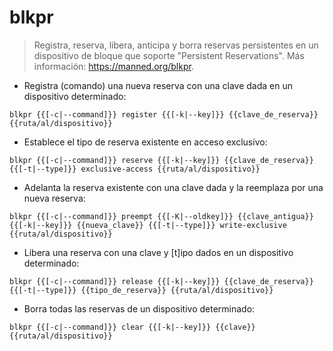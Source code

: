 # blkpr

> Registra, reserva, libera, anticipa y borra reservas persistentes en un dispositivo de bloque que soporte "Persistent Reservations".
> Más información: <https://manned.org/blkpr>.

- Registra (comando) una nueva reserva con una clave dada en un dispositivo determinado:

`blkpr {{[-c|--command]}} register {{[-k|--key]}} {{clave_de_reserva}} {{ruta/al/dispositivo}}`

- Establece el tipo de reserva existente en acceso exclusivo:

`blkpr {{[-c|--command]}} reserve {{[-k|--key]}} {{clave_de_reserva}} {{[-t|--type]}} exclusive-access {{ruta/al/dispositivo}}`

- Adelanta la reserva existente con una clave dada y la reemplaza por una nueva reserva:

`blkpr {{[-c|--command]}} preempt {{[-K|--oldkey]}} {{clave_antigua}} {{[-k|--key]}} {{nueva_clave}} {{[-t|--type]}} write-exclusive {{ruta/al/dispositivo}}`

- Libera una reserva con una clave y [t]ipo dados en un dispositivo determinado:

`blkpr {{[-c|--command]}} release {{[-k|--key]}} {{clave_de_reserva}} {{[-t|--type]}} {{tipo_de_reserva}} {{ruta/al/dispositivo}}`

- Borra todas las reservas de un dispositivo determinado:

`blkpr {{[-c|--command]}} clear {{[-k|--key]}} {{clave}} {{ruta/al/dispositivo}}`
